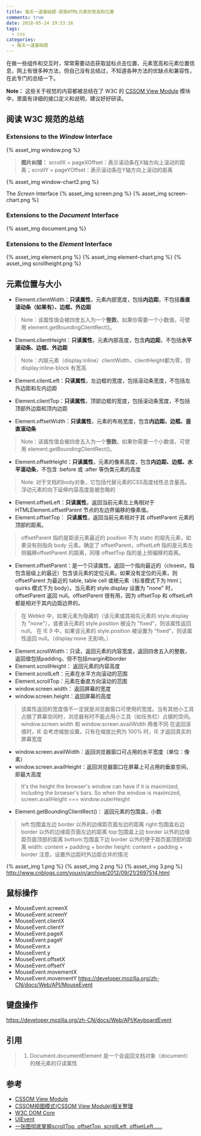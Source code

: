 ```yaml
---
title: 每天一道基础题-获取HTML元素的宽高和位置
comments: true
date: 2018-05-24 19:53:16
tags:
  - css
categories:
  - 每天一道基础题
---
```


在做一些组件和交互时，常常需要动态获取鼠标点击位置、元素宽高和元素位置信息，网上有很多种方法，但自己没有总结过，不知道各种方法的优缺点和兼容性，在此专门的总结一下。
<!-- more -->

**Note：** 这些关于视觉的内容都被总结在了 W3C 的 [CSSOM View Module](https://www.w3.org/TR/cssom-view-1/) 模块中，里面有详细的接口定义和说明，建议好好研读。

## 阅读 W3C 规范的总结

### Extensions to the *Window* Interface

{% asset_img window.png %}

> **图片纠错：** scrollX = pageXOffset：表示滚动条在X轴方向上滚动的距离；scrollY = pageYOffset：表示滚动条在Y轴方向上滚动的距离

{% asset_img window-chart2.png %}

 The *Screen* Interface
{% asset_img screen.png %}
{% asset_img screen-chart.png %}

### Extensions to the *Document* Interface

{% asset_img document.png %}

### Extensions to the *Element* Interface

{% asset_img element.png %}
{% asset_img element-chart.png %}
{% asset_img scrollheight.png %}




## 元素位置与大小

- Element.clientWidth：**只读属性**，元素内部宽度，包括**内边距**，不包括**垂直滚动条（如果有）、边框、外边距**
> Note：该属性值会被四舍五入为一个**整数**。如果你需要一个小数值，可使用 element.getBoundingClientRect()。

-  Element.clientHeight：**只读属性**，元素内部高度，包含**内边距**，不包括**水平滚动条、边框、外边距**
> Note：内联元素（display:inline）clientWidth、clientHeight都为零，但 display:inline-block 有宽高
- Element.clientLeft：**只读属性**，左边框的宽度，包括滚动条宽度，不包括左外边距和左内边距
- Element.clientTop：**只读属性**，顶部边框的宽度，包括滚动条宽度，不包括顶部外边距和顶内边距

- Element.offsetWidth：**只读属性**，元素的布局宽度，包含**内边距、边框、竖直滚动条**
> Note：该属性值会被四舍五入为一个**整数**。如果你需要一个小数值，可使用 element.getBoundingClientRect()。

- Element.offsetHeight：**只读属性**，元素的像素高度，包含**内边距、边框、水平滚动条**，不包含 :before 或 :after 等伪类元素的高度
> Note: 对于文档的body对象，它包括代替元素的CSS高度线性总含量高。浮动元素的向下延伸内容高度是被忽略的

- Element.offsetLeft：**只读属性**，返回当前元素左上角相对于  HTMLElement.offsetParent 节点的左边界偏移的像素值。
- Element.offsetTop： **只读属性**，返回当前元素相对于其 offsetParent 元素的顶部的距离。
> offsetParent 指的是距该元素最近的 position 不为 static 的祖先元素，如果没有则指向 body 元素。确定了 offsetParent，offsetLeft 指的是元素左侧偏移offsetParent 的距离，同理 offsetTop 指的是上侧偏移的距离。

- Element.offsetParent：是一个只读属性，返回一个指向最近的（closest，指包含层级上的最近）包含该元素的定位元素。如果没有定位的元素，则 offsetParent 为最近的 table, table cell 或根元素（标准模式下为 html；quirks 模式下为 body）。当元素的 style.display 设置为 "none" 时，offsetParent 返回 null。offsetParent 很有用，因为 offsetTop 和 offsetLeft 都是相对于其内边距边界的。
> 在 Webkit 中，如果元素为隐藏的（该元素或其祖先元素的 style.display 为 "none"），或者该元素的 style.position 被设为 "fixed"，则该属性返回 null。
> 在 IE 9 中，如果该元素的 style.position 被设置为 "fixed"，则该属性返回 null。（display:none 无影响。）

- Element.scrollWidth：只读，返回元素的内容宽度，返回四舍五入的整数，返回值包括padding，但不包括margin和border
- Element.scrollHeight： 返回元素的内容高度
- Element.scrollLeft：元素在水平方向滚动的范围
- Element.scrollTop：元素在垂直方向滚动的范围
- window.screen.width： 返回屏幕的宽度
- window.screen.height：返回屏幕的高度
> 该属性返回的宽度值不一定就是浏览器窗口可使用的宽度。当有其他小工具占据了屏幕空间时，浏览器有时不能占用小工具（如任务栏）占据的空间。window.screen.width 和 window.screen.availWidth 两者不同
> 在返回该值时，IE 会考虑缩放设置。只有在缩放比例为 100% 时，IE 才返回真实的屏幕宽度
- window.screen.availWidth：返回浏览器窗口可占用的水平宽度（单位：像素）
- window.screen.availHeight：返回浏览器窗口在屏幕上可占用的垂直空间，即最大高度
> It's the height the browser's window can have if it is maximized, including the browser's bars. So when the window is maximized, screen.availHeight === window.outerHeight
- Element.getBoundingClientRect()： 返回元素的包围盒，小数
>left:包围盒左边 border 以外的边缘距页面左边的距离
 right:包围盒右边 border 以外的边缘距页面左边的距离
 top:包围盒上边 border 以外的边缘距页面顶部的距离
 bottom:包围盒下边 border 以外的便于距页面顶部的距离
 width: content + padding + border
 height: content + padding + border
 注意，设置外边距时外边距合并的情况

{% asset_img 1.png %}
{% asset_img 2.png %}
{% asset_img 3.png %}
http://www.cnblogs.com/youxin/archive/2012/09/21/2697514.html

## 鼠标操作
- MouseEvent.screenX
- MouseEvent.screenY
- MouseEvent.clientX
- MouseEvent.clientY
- MouseEvent.pageX
- MouseEvent.pageY
- MouseEvent.x
- MouseEvent.y
- MouseEvent.offsetX 
- MouseEvent.offsetY
- MouseEvent.movementX
- MouseEvent.movementY
https://developer.mozilla.org/zh-CN/docs/Web/API/MouseEvent

## 键盘操作
https://developer.mozilla.org/zh-CN/docs/Web/API/KeyboardEvent

## 引用
> 1. Document.documentElement 是一个会返回文档对象（document）的根元素的只读属性


## 参考
- [CSSOM View Module](https://www.w3.org/TR/cssom-view-1/)
- [CSSOM视图模式(CSSOM View Module)相关整理](http://www.zhangxinxu.com/wordpress/2011/09/cssom%E8%A7%86%E5%9B%BE%E6%A8%A1%E5%BC%8Fcssom-view-module%E7%9B%B8%E5%85%B3%E6%95%B4%E7%90%86%E4%B8%8E%E4%BB%8B%E7%BB%8D/)
- [W3C DOM Core](https://www.w3.org/TR/DOM-Level-2-Core/core.html#ID-87CD092)
- [UIEvent](https://developer.mozilla.org/zh-CN/docs/Web/API/UIEvent)
- [一张图彻底掌握scrollTop, offsetTop, scrollLeft, offsetLeft......](https://github.com/pramper/Blog/issues/10)
